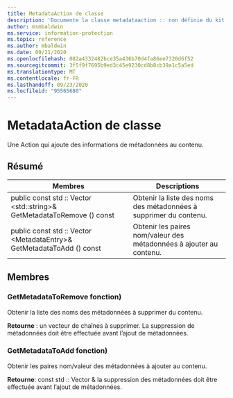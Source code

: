 ```yaml
---
title: MetadataAction de classe
description: 'Documente la classe metadataaction :: non définie du kit de développement logiciel (SDK) Microsoft Information Protection (MIP).'
author: msmbaldwin
ms.service: information-protection
ms.topic: reference
ms.author: mbaldwin
ms.date: 09/21/2020
ms.openlocfilehash: 082a4332482bce35a436b70d4fa86ee7320d6f52
ms.sourcegitcommit: 3f5f9f7695b9ed3c45e9230cd8b8cb39a1c5a5ed
ms.translationtype: MT
ms.contentlocale: fr-FR
ms.lasthandoff: 09/23/2020
ms.locfileid: "95565680"
---
```

# <a name="class-metadataaction"></a>MetadataAction de classe 
Une Action qui ajoute des informations de métadonnées au contenu.
  
## <a name="summary"></a>Résumé
 Membres                        | Descriptions                                
--------------------------------|---------------------------------------------
public const std :: Vector \<std::string\>& GetMetadataToRemove () const  |  Obtenir la liste des noms des métadonnées à supprimer du contenu.
public const std :: Vector \<MetadataEntry\>& GetMetadataToAdd () const  |  Obtenir les paires nom/valeur des métadonnées à ajouter au contenu.
  
## <a name="members"></a>Membres
  
### <a name="getmetadatatoremove-function"></a>GetMetadataToRemove fonction)
Obtenir la liste des noms des métadonnées à supprimer du contenu.

  
**Retourne** : un vecteur de chaînes à supprimer. La suppression de métadonnées doit être effectuée avant l’ajout de métadonnées.
  
### <a name="getmetadatatoadd-function"></a>GetMetadataToAdd fonction)
Obtenir les paires nom/valeur des métadonnées à ajouter au contenu.

  
**Retourne**: const std :: Vector <MetadataEntry>& la suppression des métadonnées doit être effectuée avant l’ajout de métadonnées.